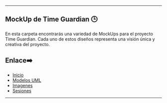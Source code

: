 

---

## MockUp de Time Guardian 🕒

En esta carpeta encontrarás una variedad de MockUps para el proyecto Time Guardian. Cada uno de estos diseños representa una visión única y creativa del proyecto. 


## Enlace➡️

- [Inicio](https://github.com/hugofresno20/23-24-IdSw1-SDR/tree/main)
- [Modelos UML](https://github.com/hugofresno20/23-24-IdSw1-SDR/tree/main/modelosUML)
- [Imagenes](https://github.com/hugofresno20/23-24-IdSw1-SDR/tree/main/imagenes)
- [Sesiones](https://github.com/hugofresno20/23-24-IdSw1-SDR/tree/main/Sesiones)

---

